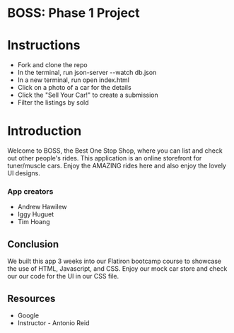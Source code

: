 # BOSS: Phase 1 Project

# Instructions

- Fork and clone the repo
- In the terminal, run json-server --watch db.json
- In a new terminal, run open index.html
- Click on a photo of a car for the details
- Click the "Sell Your Car!" to create a submission
- Filter the listings by sold

# Introduction

Welcome to BOSS, the Best One Stop Shop, where you can list and check out other people's rides. This application is an online storefront for tuner/muscle cars. Enjoy the AMAZING rides here and also enjoy the lovely UI designs.

### App creators

- Andrew Hawilew
- Iggy Huguet
- Tim Hoang

## Conclusion

We built this app 3 weeks into our Flatiron bootcamp course to showcase the use of HTML, Javascript, and CSS. Enjoy our mock car store and check our our code for the UI in our CSS file.

## Resources

- Google
- Instructor - Antonio Reid

